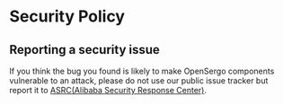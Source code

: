 # Security Policy

## Reporting a security issue

If you think the bug you found is likely to make OpenSergo components vulnerable to an attack, please do not use
our public issue tracker but report it to [ASRC(Alibaba Security Response Center)](https://security.alibaba.com/).
